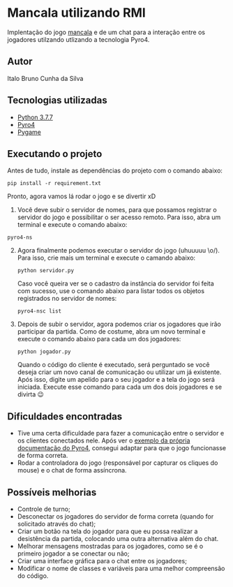 # Mancala utilizando RMI

Implentação do jogo [mancala](https://www.youtube.com/watch?v=Sog-iKBh6vs) e de um chat para a 
interação entre os jogadores utilzando utlizando a tecnologia Pyro4.

## Autor

Italo Bruno Cunha da Silva

## Tecnologias utilizadas

- [Python 3.7.7](https://www.python.org/)
- [Pyro4](https://github.com/irmen/Pyro4)
- [Pygame](https://www.pygame.org/news)


## Executando o projeto 

Antes de tudo, instale as dependências do projeto com o comando abaixo:

`pip install -r requirement.txt`

Pronto, agora vamos lá rodar o jogo e se divertir xD

1.  Você deve subir o servidor de nomes, para que possamos 
    registrar o servidor do jogo e possibilitar o ser acesso remoto. 
    Para isso, abra um terminal e execute o comando abaixo:

   `pyro4-ns`

2.  Agora finalmente podemos executar o servidor do jogo (uhuuuuu \o/). 
    Para isso, crie mais um terminal e execute o camando abaixo:
   
    `python servidor.py`

    Caso você queira ver se o cadastro da instância do servidor foi feita com sucesso, 
    use o comando abaixo para listar todos os objetos registrados no servidor de nomes:

    `pyro4-nsc list`
    
3.  Depois de subir o servidor, agora podemos criar os jogadores que irão participar da partida.
    Como de costume, abra um novo terminal e execute o comando abaixo para cada um dos jogadores:
   
    `python jogador.py`
    
    Quando o código do cliente é executado, será perguntado se você deseja criar um novo canal de comunicação 
    ou utilizar um já existente. Após isso, digite um apelido para o seu jogador e a tela do jogo será iniciada.
    Execute esse comando para cada um dos dois jogadores e se divirta :wink:
    
## Dificuldades encontradas

-   Tive uma certa dificuldade para fazer a comunicação entre o servidor e os clientes conectados nele. 
    Após ver o [exemplo da própria documentação do Pyro4](https://github.com/irmen/Pyro4/tree/master/examples/chatbox), 
    consegui adaptar para que o jogo funcionasse de forma correta.
-   Rodar a controladora do jogo (responsável por capturar os cliques do mouse) e o chat de forma assíncrona.

## Possíveis melhorias

- Controle de turno;
- Desconectar os jogadores do servidor de forma correta (quando for solicitado através do chat);
- Criar um botão na tela do jogador para que eu possa realizar a desistência da partida, 
  colocando uma outra alternativa além do chat. 
- Melhorar mensagens mostradas para os jogadores, como se é o primeiro jogador a se conectar ou não;
- Criar uma interface gráfica para o chat entre os jogadores;
- Modificar o nome de classes e variáveis para uma melhor compreensão do código.
